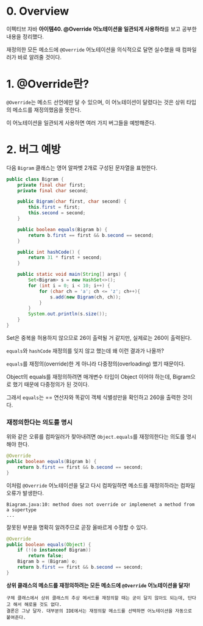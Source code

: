 # 0. Overview

이펙티브 자바 **아이템40. @Override 어노테이션을 일관되게 사용하라**를 보고 공부한 내용을 정리했다.

재정의한 모든 메소드에 `@Override` 어노테이션을 의식적으로 달면 실수했을 때 컴파일러가 바로 알려줄 것이다.

# 1. @Override란?

`@Override`는 메소드 선언에만 달 수 있으며, 이 어노테이션이 달렸다는 것은 상위 타입의 메소드를 재정의했음을 뜻한다.

이 어노테이션을 일관되게 사용하면 여러 가지 버그들을 예방해준다.

# 2. 버그 예방

다음 `Bigram` 클래스는 영어 알파벳 2개로 구성된 문자열을 표현한다.

```java
public class Bigram {
    private final char first;
    private final char second;

    public Bigram(char first, char second) {
        this.first = first;
        this.second = second;
    }

    public boolean equals(Bigram b) {
        return b.first == first && b.second == second;
    }

    public int hashCode() {
        return 31 * first + second;
    }

    public static void main(String[] args) {
        Set<Bigram> s = new HashSet<>();
        for (int i = 0; i < 10; i++) {
            for (char ch = 'a'; ch <= 'z'; ch++){
                s.add(new Bigram(ch, ch));
            }
        }
        System.out.println(s.size());
    }
}
```

Set은 중복을 허용하지 않으므로 26이 출력될 거 같지만, 실제로는 260이 출력된다.

`equals`와 `hashCode` 재정의를 잊지 않고 했는데 왜 이런 결과가 나올까?

`equals`를 재정의(override)한 게 아니라 다중정의(overloading) 했기 때문이다.

Object의 equals를 재정의하려면 매개변수 타입이 Object 이어야 하는데, Bigram으로 했기 때문에 다중정의가 된 것이다.

그래서 `equals`는 == 연산자와 똑같이 객체 식별성만을 확인하고 260을 출력한 것이다.

### 재정의한다는 의도를 명시

위와 같은 오류를 컴파일러가 찾아내려면 `Object.equals`를 재정의한다는 의도를 명시해야 한다.

```java
@Override
public boolean equals(Bigram b) {
    return b.first == first && b.second == second;
}
```

이처럼 `@Override` 어노테이션을 달고 다시 컴파일하면 메소드를 재정의하라는 컴파일 오류가 발생한다.

```
Biagram.java:10: method does not override or implemenet a method from a supertype
...
```

잘못된 부분을 명확히 알려주므로 곧장 올바르게 수정할 수 있다.

```java
@Override
public boolean equals(Object) {
    if (!(o instanceof Bigram))
        return false;
    Bigram b = (Bigram) o;
    return b.first == first && b.second == second;
}
```

**상위 클래스의 메소드를 재정의하려는 모든 메소드에 `@Override` 어노테이션을 달자!**

```
구체 클래스에서 상위 클래스의 추상 메서드를 재정의할 때는 굳이 달지 않아도 되는데, 단다고 해서 해로울 것도 없다.
결론은 그냥 달자. 대부분의 IDE에서는 재정의할 메소드를 선택하면 어노테이션을 자동으로 붙여준다.
```

